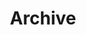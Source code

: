 ---
title: "Archive"
layout: "archives"
url: "/archive/"
summary: "All the data on this website—listed in reverse-chronological order."
---